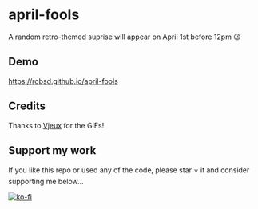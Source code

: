# april-fools

A random retro-themed suprise will appear on April 1st before 12pm 😉

## Demo

https://robsd.github.io/april-fools

## Credits

Thanks to [Vjeux](https://blog.vjeux.com/2024/project/clippy-gifs.html) for the GIFs!

## Support my work

If you like this repo or used any of the code, please star ⭐ it and consider supporting me below...

[![ko-fi](https://ko-fi.com/img/githubbutton_sm.svg)](https://ko-fi.com/robsd)
